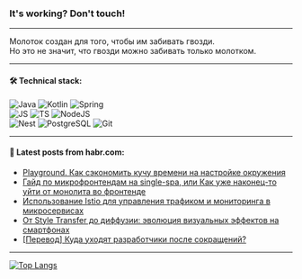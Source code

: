 ### It's working? Don't touch!

---
Молоток создан для того, чтобы им забивать гвозди. <br>
Но это не значит, что гвозди можно забивать только молотком.

---

#### 🛠️ Technical stack:

![Java](https://img.shields.io/badge/Java-informational?logo=Oracle&style=flat&logoColor=white&color=FF4500)
![Kotlin](https://img.shields.io/badge/Kotlin-informational?logo=Kotlin&style=flat&logoColor=white&color=774D97)
![Spring](https://img.shields.io/badge/SpringBoot-informational?logo=SpringBoot&style=flat&logoColor=white&color=6DB33F) <br>
![JS](https://img.shields.io/badge/JS-informational?logo=javaScript&style=flat&logoColor=black&color=F7Df1E)
![TS](https://img.shields.io/badge/TypeScript-informational?logo=typeScript&style=flat&logoColor=black&color=0667A8)
![NodeJS](https://img.shields.io/badge/NodeJS-informational?logo=node.js&style=flat&logoColor=white&color=70A760) <br>
![Nest](https://img.shields.io/badge/NestJS-informational?logo=NestJS&style=flat&logoColor=white&color=E0234E)
![PostgreSQL](https://img.shields.io/badge/PostgreSQL-informational?logo=PostgreSQL&style=flat&logoColor=white&color=DAA520)
![Git](https://img.shields.io/badge/Git-informational?logo=git&style=flat&logoColor=white&color=778899)

___

#### 💬 Latest posts from habr.com:

<!-- BLOG-POST-LIST:START -->
- [Playground. Как сэкономить кучу времени на настройке окружения](https://habr.com/ru/companies/sbermarket/articles/769952/?utm_source=habrahabr&utm_medium=rss&utm_campaign=769952)
- [Гайд по микрофронтендам на single-spa, или Как уже наконец-то уйти от монолита во фронтенде](https://habr.com/ru/companies/samokat_tech/articles/766978/?utm_source=habrahabr&utm_medium=rss&utm_campaign=766978)
- [Использование Istio для управления трафиком и мониторинга в микросервисах](https://habr.com/ru/companies/otus/articles/770254/?utm_source=habrahabr&utm_medium=rss&utm_campaign=770254)
- [От Style Transfer до диффузии: эволюция визуальных эффектов на смартфонах](https://habr.com/ru/articles/770320/?utm_source=habrahabr&utm_medium=rss&utm_campaign=770320)
- [[Перевод] Куда уходят разработчики после сокращений?](https://habr.com/ru/companies/productivity_inside/articles/770350/?utm_source=habrahabr&utm_medium=rss&utm_campaign=770350)
<!-- BLOG-POST-LIST:END -->

---
[![Top Langs](https://github-readme-stats-git-master-advtsetting-gmailcom.vercel.app/api/top-langs/?username=zloylis&langs_count=10&hide_title=false&title_color=e6edf3&size_weight=0.5&count_weight=0.5&layout=compact&hide_border=true&theme=dracula)](https://github.com/zloylis)

<!-- ![GitHub stats](https://github-readme-stats-git-master-advtsetting-gmailcom.vercel.app/api?username=zloylis&show_icons=true&hide_border=true&theme=dracula&hide_title=true&include_all_commits=true&count_private=true&hide=contribs&hide_rank=true) -->

